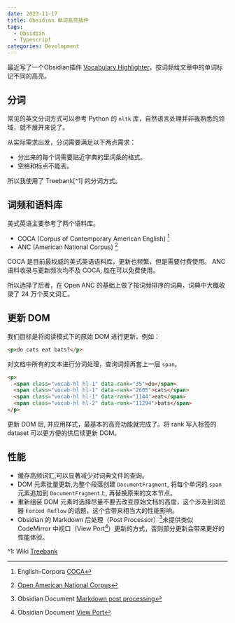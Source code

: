 ```yaml
---
date: 2023-11-17
title: Obsidian 单词高亮插件
tags:
  - Obsidian
  - Typescript
categories: Development
---
```


最近写了一个Obsidian插件 [Vocabulary Highlighter](https://github.com/eatgrass/obsidian-vocab-highlighter)，按词频给文章中的单词标记不同的高亮。

## 分词

常见的英文分词方式可以参考 Python 的 `nltk` 库，自然语言处理并非我熟悉的领域，就不展开来说了。

从实际需求出发，分词需要满足以下两点需求：

- 分出来的每个词需要贴近字典的里词条的格式。
- 空格和标点不能丢。

所以我使用了 Treebank[^1] 的分词方式。

## 词频和语料库

美式英语主要参考了两个语料库。

- COCA (Corpus of Contemporary American English) [^2]
- ANC (American National Corpus) [^3]

COCA 是目前最权威的美式英语语料库，更新也频繁，但是需要付费使用。
ANC 语料收录与更新频次均不及 COCA, 胜在可以免费使用。

所以选择了后者，在 Open ANC 的基础上做了按词频排序的词典，词典中大概收录了 24 万个英文词汇。

## 更新 DOM 

我们目标是将阅读模式下的原始 DOM 进行更新，例如：

```html
<p>do cats eat bats?</p>
```

对文档中所有的文本进行分词处理，查询词频再套上一层 `span`。

```html
<p>
  <span class="vocab-hl hl-1" data-rank="35">do</span>
  <span class="vocab-hl hl-1" data-rank="2605">cats</span>
  <span class="vocab-hl hl-1" data-rank="1144">eat</span>
  <span class="vocab-hl hl-2" data-rank="11294">bats</span>
</p>
```

更新 DOM 后, 并应用样式，最基本的高亮功能就完成了。将 rank 写入标签的 dataset 可以更方便的供后续更新 DOM。

## 性能

- 缓存高频词汇,可以显著减少对词典文件的查询。
- DOM 元素批量更新,为整个段落创建 `DocumentFragment`, 将每个单词的 `span` 元素追加到 `DocumentFragment上`, 再替换原来的文本节点。
- 重新组装 DOM 元素时选择尽量不要去改变原始文档的高度，这个涉及到浏览器 `Forced Reflow` 的话题，这个会带来相当大的性能影响。
- Obsidian 的 Markdown 后处理（Post Processor）[^4]未提供类似 CodeMirror 中视口（View Port[^5]）更新的方式，否则部分更新会带来更好的性能体验。

^1: Wiki [Treebank](https://en.wikipedia.org/wiki/Treebank)
[^2]: English-Corpora [COCA](https://www.english-corpora.org/coca/)
[^3]: [Open American National Corpus](https://anc.org)
[^4]: Obsidian Document [Markdown post processing](https://docs.obsidian.md/Plugins/Editor/Markdown+post+processing)
[^5]: Obsidian Document [View Port](https://docs.obsidian.md/Plugins/Editor/Viewport)

